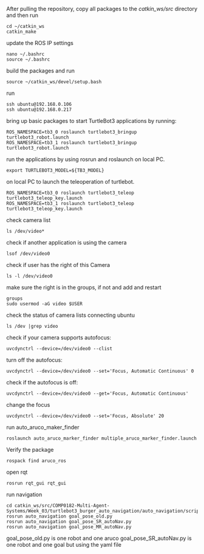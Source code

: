 After pulling the repository, copy all packages to the *catkin_ws/src* directory and then run 
```shell
cd ~/catkin_ws
catkin_make
```

update the ROS IP settings
```shell
nano ~/.bashrc
source ~/.bashrc
```

build the packages and run
```shell
source ~/catkin_ws/devel/setup.bash
```

run 
```shell
ssh ubuntu@192.168.0.106
ssh ubuntu@192.168.0.217
```

bring up basic packages to start TurtleBot3 applications by running:
```shell
ROS_NAMESPACE=tb3_0 roslaunch turtlebot3_bringup turtlebot3_robot.launch
ROS_NAMESPACE=tb3_1 roslaunch turtlebot3_bringup turtlebot3_robot.launch
```
 
 run the applications by using rosrun and roslaunch on local PC. 
```shell
export TURTLEBOT3_MODEL=${TB3_MODEL}
```

on local PC to launch the teleoperation of turtlebot.
```shell
ROS_NAMESPACE=tb3_0 roslaunch turtlebot3_teleop turtlebot3_teleop_key.launch
ROS_NAMESPACE=tb3_1 roslaunch turtlebot3_teleop turtlebot3_teleop_key.launch
```

check camera list
```shell
ls /dev/video*
```

check if another application is using the camera
```shell
lsof /dev/video0
```

check if user has the right of this Camera
```shell
ls -l /dev/video0
```

make sure the right is in the groups, if not and add and restart
```shell
groups
sudo usermod -aG video $USER
```

check the status of camera lists connecting ubuntu
```shell
ls /dev |grep video
```

check if your camera supports autofocus:
```shell
uvcdynctrl --device=/dev/video0 --clist
```

turn off the autofocus:
```shell
uvcdynctrl --device=/dev/video0 --set='Focus, Automatic Continuous' 0
```

check if the autofocus is off:
```shell
uvcdynctrl --device=/dev/video0 --get='Focus, Automatic Continuous'
```

change the focus
```shell
uvcdynctrl --device=/dev/video0 --set='Focus, Absolute' 20
```

run auto_aruco_maker_finder
```shell
roslaunch auto_aruco_marker_finder multiple_aruco_marker_finder.launch
```

Verify the package
```shell
rospack find aruco_ros
```

open rqt
```shell
rosrun rqt_gui rqt_gui
```

run navigation
```shell
cd catkin_ws/src/COMP0182-Multi-Agent-Systems/Week_03/turtlebot3_burger_auto_navigation/auto_navigation/scripts/
rosrun auto_navigation goal_pose_old.py
rosrun auto_navigation goal_pose_SR_autoNav.py
rosrun auto_navigation goal_pose_MR_autoNav.py

```


goal_pose_old.py is one robot and one aruco
goal_pose_SR_autoNav.py is one robot and one goal but using the yaml file


